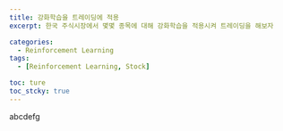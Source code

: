 ```yaml
---
title: 강화학습을 트레이딩에 적용
excerpt: 한국 주식시장에서 몇몇 종목에 대해 강화학습을 적용시켜 트레이딩을 해보자

categories:
  - Reinforcement Learning
tags:
  - [Reinforcement Learning, Stock]

toc: ture
toc_stcky: true
---
```


abcdefg


      
      
